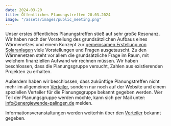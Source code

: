 ```yaml
---
date: 2024-03-20
title: Öffentliches Planungstreffen 20.03.2024
image: "/assets/images/public_meeting.png"
---
```


Unser erstes öffentliches Planungstreffen stieß auf sehr große Resonanz. Wir haben nach der Vorstellung des grundsätzlichen Aufbaus eines Wärmenetzes und einem Konzept zur [gemeinsamen Erstellung von Solaranlagen](/pages/projectSketch_energyProduction) viele Vorstellungen und Fragen ausgetauscht.
Zu den Wärmenetzen steht vor allem die grundsätzliche Frage im Raum, mit welchem finanziellen Aufwand wir rechnen müssen. Wir haben beschlossen, dass die Planungsgruppe versucht, Zahlen aus existierenden Projekten zu erhalten.

Außerdem haben wir beschlossen, dass zukünftige Planungstreffen nicht mehr im allgemeinen [Verteiler](/pages/subscribe), sondern nur noch auf der Website und einem speziellen Verteiler für die Planungsgruppe bekannt gegeben werden. Wer Teil der Planungsgruppe werden möchte, kann sich per Mail unter: info@energiewende-palingen.de melden.

Informationsveranstaltungen werden weiterhin über den [Verteiler](/pages/subscribe) bekannt gegeben.